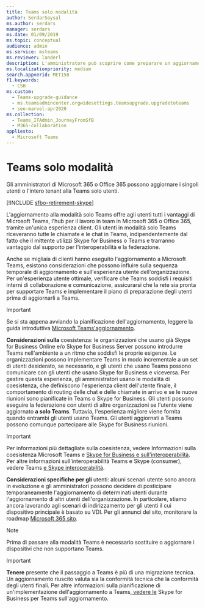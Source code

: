 ```yaml
---
title: Teams solo modalità
author: SerdarSoysal
ms.author: serdars
manager: serdars
ms.date: 01/09/2019
ms.topic: conceptual
audience: admin
ms.service: msteams
ms.reviewer: landerl
description: L'amministratore può scoprire come preparare un aggiornamento alla modalità Microsoft Teams solo nell'interfaccia Microsoft Teams di amministrazione.
ms.localizationpriority: medium
search.appverid: MET150
f1.keywords:
  - CSH
ms.custom:
  - Teams-upgrade-guidance
  - ms.teamsadmincenter.orgwidesettings.teamsupgrade.upgradetoteams
  - seo-marvel-apr2020
ms.collection:
  - Teams_ITAdmin_JourneyFromSfB
  - M365-collaboration
appliesto:
  - Microsoft Teams
---
```


# <a name="teams-only-mode-considerations"></a>Teams solo modalità

Gli amministratori di Microsoft 365 o Office 365 possono aggiornare i singoli utenti o l'intero tenant alla Teams solo utenti.  

[!INCLUDE [sfbo-retirement-skype](../Skype/Hub/includes/sfbo-retirement.md)]

L'aggiornamento alla modalità solo Teams offre agli utenti tutti i vantaggi di Microsoft Teams, l'hub per il lavoro in team in Microsoft 365 o Office 365, tramite un'unica esperienza client. Gli utenti in modalità solo Teams riceveranno tutte le chiamate e le chat in Teams, indipendentemente dal fatto che il mittente utilizzi Skype for Business o Teams e trarranno vantaggio dal supporto per l'interoperabilità e la federazione.

Anche se migliaia di clienti hanno eseguito l'aggiornamento a Microsoft Teams, esistono considerazioni che possono influire sulla sequenza temporale di aggiornamento e sull'esperienza utente dell'organizzazione. Per un'esperienza utente ottimale, verificare che Teams soddisfi i requisiti interni di collaborazione e comunicazione, assicurarsi che la rete sia pronta per supportare Teams e implementare il piano di preparazione degli utenti prima di aggiornarli a Teams. 

> [!IMPORTANT]
> Se si sta appena avviando la pianificazione dell'aggiornamento, leggere la guida introduttiva [Microsoft Teams'aggiornamento](upgrade-start-here.md). 

**Considerazioni sulla** coesistenza: le organizzazioni che usano già Skype for Business Online e/o Skype for Business Server possono introdurre Teams nell'ambiente a un ritmo che soddisfi le proprie esigenze. Le organizzazioni possono implementare Teams in modo incrementale a un set di utenti desiderato, se necessario, e gli utenti che usano Teams possono comunicare con gli utenti che usano Skype for Business e viceversa. Per gestire questa esperienza, gli amministratori usano le modalità di coesistenza, che definiscono l'esperienza client dell'utente finale, il comportamento di routing delle chat e delle chiamate in arrivo e se le nuove riunioni sono pianificate in Teams o Skype for Business. Gli utenti possono eseguire la federazione con utenti di altre organizzazioni se l'utente viene aggiornato **a solo Teams**. Tuttavia, l'esperienza migliore viene fornita quando entrambi gli utenti usano Teams. Gli utenti aggiornati a Teams possono comunque partecipare alle Skype for Business riunioni. 

> [!IMPORTANT]
> Per informazioni più dettagliate sulla coesistenza, vedere Informazioni sulla coesistenza Microsoft Teams e [Skype for Business e sull'interoperabilità](teams-and-skypeforbusiness-coexistence-and-interoperability.md). Per altre informazioni sull'interoperabilità Teams e Skype (consumer), vedere Teams [e Skype interoperabilità](teams-skype-interop.md).


**Considerazioni specifiche per gli** utenti: alcuni scenari utente sono ancora in evoluzione e gli amministratori possono decidere di posticipare temporaneamente l'aggiornamento di determinati utenti durante l'aggiornamento di altri utenti dell'organizzazione. In particolare, stiamo ancora lavorando agli scenari di indirizzamento per gli utenti il cui dispositivo principale è basato su VDI. Per gli annunci del sito, monitorare la roadmap [Microsoft 365 sito](https://www.microsoft.com/microsoft-365/roadmap).

> [!NOTE]
> Prima di passare alla modalità Teams è necessario sostituire o aggiornare i dispositivi che non supportano Teams. 

> [!IMPORTANT]
> **Tenere** presente che il passaggio a Teams è più di una migrazione tecnica. Un aggiornamento riuscito valuta sia la conformità tecnica che la conformità degli utenti finali. Per altre informazioni sulla pianificazione di un'implementazione dell'aggiornamento a Teams[, vedere le](upgrade-framework.md) Skype for Business per Teams sull'aggiornamento.  
